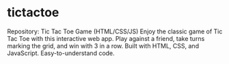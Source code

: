 # tictactoe
Repository: Tic Tac Toe Game (HTML/CSS/JS) Enjoy the classic game of Tic Tac Toe with this interactive web app. Play against a friend, take turns marking the grid, and win with 3 in a row. Built with HTML, CSS, and JavaScript. Easy-to-understand code. 
